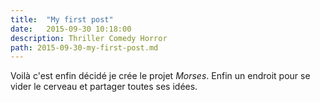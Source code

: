 ```yaml
---
title:  "My first post"
date:   2015-09-30 10:18:00
description: Thriller Comedy Horror
path: 2015-09-30-my-first-post.md
---
```


Voilà c'est enfin décidé je crée le projet *Morses*. Enfin un endroit pour se vider le cerveau et partager toutes ses idées.
